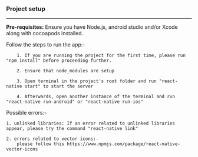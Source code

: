 ### Project setup
---

**Pre-requisites:** Ensure you have Node.js, android studio and/or Xcode along with cocoapods installed.

Follow the steps to run the app:- 

        1. If you are running the project for the first time, please run "npm install" before proceeding further.
        
        2. Ensure that node_modules are setup
        
        3. Open terminal in the project's root folder and run "react-native start" to start the server
        
        4. Afterwards, open another instance of the terminal and run "react-native run-android" or "react-native run-ios"


Possible errors:-

    1. unlinked libraries: If an error related to unlinked libraries appear, please try the command "react-native link"
    
    2. errors related to vector icons:- 
        please follow this https://www.npmjs.com/package/react-native-vector-icons
